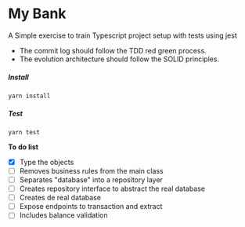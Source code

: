 # **My Bank**

A Simple exercise to train Typescript project setup with tests using jest

- The commit log should follow the TDD red green process.
- The evolution architecture should follow the SOLID principles.

##### **Install**

`yarn install`

##### **Test**

`yarn test`

**To do list**
- [x] Type the objects
- [ ] Removes business rules from the main class
- [ ] Separates "database" into a repository layer
- [ ] Creates repository interface to abstract the real database
- [ ] Creates de real database
- [ ] Expose endpoints to transaction and extract
- [ ] Includes balance validation
